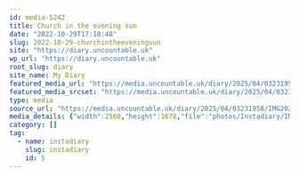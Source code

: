 ```yaml
---
id: media-5242
title: Church in the evening sun
date: "2022-10-29T17:10:48"
slug: 2022-10-29-churchintheeveningsun
site: "https://diary.uncountable.uk"
wp_url: "https://diary.uncountable.uk"
root_slug: diary
site_name: My Diary
featured_media_url: "https://media.uncountable.uk/diary/2025/04/03231958/IMG20221029181048-edited-scaled.webp"
featured_media_srcset: "https://media.uncountable.uk/diary/2025/04/03231958/IMG20221029181048-edited-300x197.webp 300w, https://media.uncountable.uk/diary/2025/04/03231958/IMG20221029181048-edited-1024x671.webp 1024w, https://media.uncountable.uk/diary/2025/04/03231958/IMG20221029181048-edited-150x150.webp 150w, https://media.uncountable.uk/diary/2025/04/03231958/IMG20221029181048-edited-640x420.webp 640w, https://media.uncountable.uk/diary/2025/04/03231958/IMG20221029181048-edited-scaled.webp 2560w"
type: media
source_url: "https://media.uncountable.uk/diary/2025/04/03231958/IMG20221029181048-edited-scaled.webp"
media_details: {"width":2560,"height":1678,"file":"photos/Instadiary/IMG20221029181048-edited-scaled.webp","filesize":146108,"sizes":{"medium":{"file":"IMG20221029181048-edited-300x197.webp","width":300,"height":197,"filesize":9662,"mime_type":"image/webp","source_url":"https://media.uncountable.uk/diary/2025/04/03231958/IMG20221029181048-edited-300x197.webp"},"large":{"file":"IMG20221029181048-edited-1024x671.webp","width":1024,"height":671,"filesize":52424,"mime_type":"image/webp","source_url":"https://media.uncountable.uk/diary/2025/04/03231958/IMG20221029181048-edited-1024x671.webp"},"thumbnail":{"file":"IMG20221029181048-edited-150x150.webp","width":150,"height":150,"filesize":4250,"mime_type":"image/webp","source_url":"https://media.uncountable.uk/diary/2025/04/03231958/IMG20221029181048-edited-150x150.webp"},"mobwidth":{"file":"IMG20221029181048-edited-640x420.webp","width":640,"height":420,"filesize":28906,"mime_type":"image/webp","source_url":"https://media.uncountable.uk/diary/2025/04/03231958/IMG20221029181048-edited-640x420.webp"},"full":{"file":"IMG20221029181048-edited-scaled.webp","width":2560,"height":1678,"mime_type":"image/webp","source_url":"https://media.uncountable.uk/diary/2025/04/03231958/IMG20221029181048-edited-scaled.webp"}},"image_meta":{"aperture":"0","credit":"","camera":"","caption":"","created_timestamp":"0","copyright":"","focal_length":"0","iso":"0","shutter_speed":"0","title":"","orientation":"0","keywords":[]},"original_image":"IMG20221029181048-edited.webp"}
category: []
tag:
  - name: instadiary
    slug: instadiary
    id: 5
---
```


